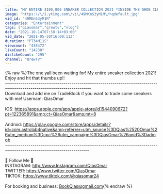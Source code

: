 ```yaml
---
title: "MY ENTIRE $100,000 SNEAKER COLLECTION 2021 *INSIDE THE SHOE CLOSET*"
image: "https:\/\/i.ytimg.com\/vi\/49MKnS3yM1M\/hqdefault.jpg"
vid_id: "49MKnS3yM1M"
categories: "Entertainment"
tags: ["qiasomar","qrewtv","vlog"]
date: "2021-10-14T07:58:14+03:00"
vid_date: "2021-05-30T16:00:11Z"
duration: "PT34M11S"
viewcount: "438472"
likeCount: "14230"
dislikeCount: "295"
channel: "QrewTV"
---
```

{% raw %}The one yall been waiting for! My entire sneaker collection 2021! Enjoy and hit that thumbs up!! <br />--------------------------------------------------------------------------------------------------------------------------<br />Download and add me on TradeBlock if you want to trade some sneakers with me! Usernam: QiasOmar<br /><br />IOS: <a rel="nofollow" target="blank" href="https://apps.apple.com/app/apple-store/id1544090672?pt=122365891&amp;ct=QiasOmar&amp;mt=8">https://apps.apple.com/app/apple-store/id1544090672?pt=122365891&amp;ct=QiasOmar&amp;mt=8</a><br /><br />Android: <a rel="nofollow" target="blank" href="https://play.google.com/store/apps/details?id=com.astrolab4native&amp;referrer=utm_source%3DQias%2520Omar%26utm_medium%3Dcpc%26utm_campaign%3DQiasOmar%26anid%3Dadmob">https://play.google.com/store/apps/details?id=com.astrolab4native&amp;referrer=utm_source%3DQias%2520Omar%26utm_medium%3Dcpc%26utm_campaign%3DQiasOmar%26anid%3Dadmob</a><br />-------------------------------------------------------------------------------------------------------------------------<br /><br />🤪 Follow Me 🤪 <br />INSTAGRAM: <a rel="nofollow" target="blank" href="http://www.Instagram.com/QiasOmar">http://www.Instagram.com/QiasOmar</a><br />TWITTER: <a rel="nofollow" target="blank" href="https://www.twitter.com/QiasOmar">https://www.twitter.com/QiasOmar</a><br />TIKTOK: <a rel="nofollow" target="blank" href="https://www.tiktok.com/@qiasomar24">https://www.tiktok.com/@qiasomar24</a><br /><br />For booking and business: BookQias@gmail.com{% endraw %}
